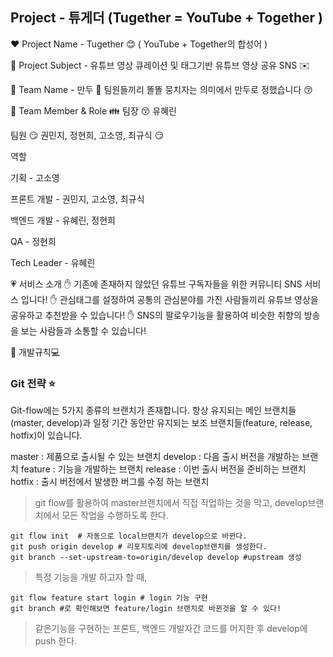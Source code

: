 ## Project  - 튜게더 (Tugether = YouTube + Together )

:heart: Project Name - Tugether :blush: ( YouTube + Together의 합성어 )

:yellow_heart: Project Subject - 유튜브 영상 큐레이션 및 태그기반 유튜브 영상 공유 SNS :envelope:

:green_heart: Team Name - 만두 :tongue:
팀원들끼리 똘똘 뭉치자는 의미에서 만두로 정했습니다 😚

:blue_heart: Team Member & Role 👪
팀장 😚	유혜린

팀원 😏	권민지, 정현희, 고소영, 최규식	😏

역할

기획 - 고소영

프론트 개발 - 권민지, 고소영, 최규식

백엔드 개발 - 유혜린, 정현희

QA - 정현희

Tech Leader - 유혜린

:heartpulse: 서비스 소개
:hand: 	기존에 존재하지 않았던 유튜브 구독자들을 위한 커뮤니티 SNS 서비스 입니다!
:hand:	 관심태그를 설정하여 공통의 관심분야를 가진 사람들끼리 유튜브 영상을 공유하고 추천받을 수 있습니다!
:hand: 	SNS의 팔로우기능을 활용하여 비슷한 취향의 방송을 보는 사람들과 소통할 수 있습니다!



:purple_heart: 개발규칙💻

### Git 전략 :star:

Git-flow에는 5가지 종류의 브랜치가 존재합니다. 
항상 유지되는 메인 브랜치들(master, develop)과 일정 기간 동안만 유지되는 보조 브랜치들(feature, release, hotfix)이 있습니다.

master : 제품으로 출시될 수 있는 브랜치
develop : 다음 출시 버전을 개발하는 브랜치
feature : 기능을 개발하는 브랜치
release : 이번 출시 버전을 준비하는 브랜치
hotfix : 출시 버전에서 발생한 버그를 수정 하는 브랜치



> git flow를 활용하여 master브랜치에서 직접 작업하는 것을 막고, develop브랜치에서 모든 작업을 수행하도록 한다.

```shell
git flow init  # 자동으로 local브랜치가 develop으로 바뀐다.
git push origin develop # 리포지토리에 develop브랜치를 생성한다.
git branch --set-upstream-to=origin/develop develop #upstream 생성
```



> 특정 기능을 개발 하고자 할 때,

```shell
git flow feature start login # login 기능 구현
git branch #로 확인해보면 feature/login 브랜치로 바뀐것을 알 수 있다!
```



> 같은기능을 구현하는 프론트, 백엔드 개발자간 코드를 머지한 후  develop에 push 한다.


